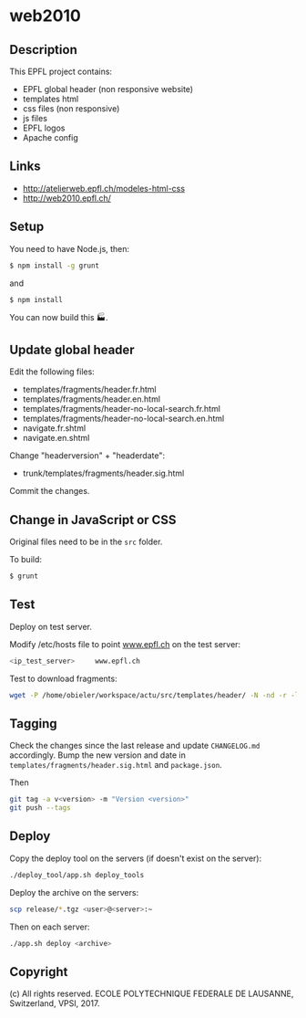web2010
=======

Description
-----------
This EPFL project contains:
  * EPFL global header (non responsive website)
  * templates html
  * css files (non responsive)
  * js files
  * EPFL logos
  * Apache config

Links
-----
  * http://atelierweb.epfl.ch/modeles-html-css
  * http://web2010.epfl.ch/

Setup
-----

You need to have Node.js, then:

```bash
$ npm install -g grunt
```

and

```bash
$ npm install
```

You can now build this :factory:.

Update global header
--------------------

Edit the following files:
* templates/fragments/header.fr.html
* templates/fragments/header.en.html
* templates/fragments/header-no-local-search.fr.html
* templates/fragments/header-no-local-search.en.html
* navigate.fr.shtml
* navigate.en.shtml

Change "headerversion" + "headerdate":
* trunk/templates/fragments/header.sig.html

Commit the changes.

Change in JavaScript or CSS
---------------------------

Original files need to be in the `src` folder.

To build:

```bash
$ grunt
```

Test
----
Deploy on test server.

Modify /etc/hosts file to point www.epfl.ch on the test server:
```bash
<ip_test_server>     www.epfl.ch
```

Test to download fragments:
```bash
wget -P /home/obieler/workspace/actu/src/templates/header/ -N -nd -r -l 1 http://www.epfl.ch/templates/fragments/download-me.html
```

Tagging
-------

Check the changes since the last release and update `CHANGELOG.md` accordingly.
Bump the new version and date in `templates/fragments/header.sig.html` and `package.json`.

Then

```bash
git tag -a v<version> -m "Version <version>"
git push --tags
```

Deploy
------
Copy the deploy tool on the servers (if doesn't exist on the server):
```bash
./deploy_tool/app.sh deploy_tools
```

Deploy the archive on the servers:
```bash
scp release/*.tgz <user>@<server>:~
```

Then on each server:
```bash
./app.sh deploy <archive>
```


Copyright
---------
(c) All rights reserved. ECOLE POLYTECHNIQUE FEDERALE DE LAUSANNE, Switzerland, VPSI, 2017.
